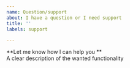 ```yaml
---
name: Question/support
about: I have a question or I need support
title: ''
labels: support

---
```


**Let me know how I can help you **  
A clear description of the wanted functionality
